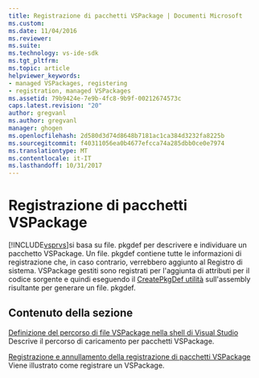 ```yaml
---
title: Registrazione di pacchetti VSPackage | Documenti Microsoft
ms.custom: 
ms.date: 11/04/2016
ms.reviewer: 
ms.suite: 
ms.technology: vs-ide-sdk
ms.tgt_pltfrm: 
ms.topic: article
helpviewer_keywords:
- managed VSPackages, registering
- registration, managed VSPackages
ms.assetid: 79b9424e-7e9b-4fc8-9b9f-00212674573c
caps.latest.revision: "20"
author: gregvanl
ms.author: gregvanl
manager: ghogen
ms.openlocfilehash: 2d580d3d74d8648b7181ac1ca384d3232fa8225b
ms.sourcegitcommit: f40311056ea0b4677efcca74a285dbb0ce0e7974
ms.translationtype: MT
ms.contentlocale: it-IT
ms.lasthandoff: 10/31/2017
---
```

# <a name="registering-vspackages"></a>Registrazione di pacchetti VSPackage
[!INCLUDE[vsprvs](../../code-quality/includes/vsprvs_md.md)]si basa su file. pkgdef per descrivere e individuare un pacchetto VSPackage. Un file. pkgdef contiene tutte le informazioni di registrazione che, in caso contrario, verrebbero aggiunto al Registro di sistema. VSPackage gestiti sono registrati per l'aggiunta di attributi per il codice sorgente e quindi eseguendo il [CreatePkgDef utilità](../../extensibility/internals/createpkgdef-utility.md) sull'assembly risultante per generare un file. pkgdef.  
  
## <a name="in-this-section"></a>Contenuto della sezione  
 [Definizione del percorso di file VSPackage nella shell di Visual Studio](../../extensibility/internals/specifying-vspackage-file-location-to-the-vs-shell.md)  
 Descrive il percorso di caricamento per pacchetti VSPackage.  
  
 [Registrazione e annullamento della registrazione di pacchetti VSPackage](../../extensibility/registering-and-unregistering-vspackages.md)  
 Viene illustrato come registrare un VSPackage.  
